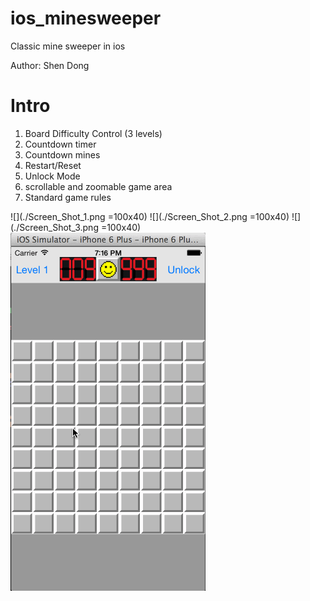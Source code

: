 # ios_minesweeper
Classic mine sweeper in ios

Author: Shen Dong

# Intro
1. Board Difficulty Control (3 levels)
2. Countdown timer
3. Countdown mines
4. Restart/Reset
5. Unlock Mode
6. scrollable and zoomable game area
7. Standard game rules


![](./Screen_Shot_1.png =100x40)
![](./Screen_Shot_2.png =100x40)
![](./Screen_Shot_3.png =100x40)
![](./classicMineSweeper_demo.gif)



